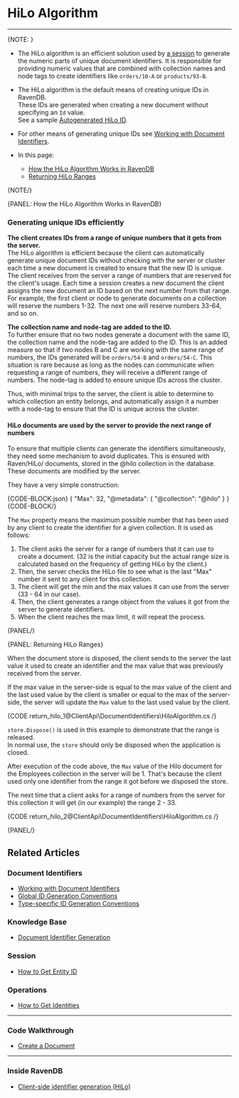 # HiLo Algorithm

---

{NOTE: }

* The HiLo algorithm is an efficient solution used by [a session](../session/what-is-a-session-and-how-does-it-work) 
  to generate the numeric parts of unique document identifiers. 
  It is responsible for providing numeric values that are combined with collection names and node tags 
  to create identifiers like `orders/10-A` or `products/93-B`. 

* The HiLo algorithm is the default means of creating unique IDs in RavenDB.  
  These IDs are generated when creating a new document without specifying an `Id` value.  
  See a sample [Autogenerated HiLo ID](../../client-api/document-identifiers/working-with-document-identifiers#autogenerated-ids).

* For other means of generating unique IDs see [Working with Document Identifiers](../../client-api/document-identifiers/working-with-document-identifiers).

* In this page:
   * [How the HiLo Algorithm Works in RavenDB](../../client-api/document-identifiers/hilo-algorithm#how-the-hilo-algorithm-works-in-ravendb)
   * [Returning HiLo Ranges](../../client-api/document-identifiers/hilo-algorithm#returning-hilo-ranges)

{NOTE/}

{PANEL: How the HiLo Algorithm Works in RavenDB}

### Generating unique IDs efficiently

**The client creates IDs from a range of unique numbers that it gets from the server.**  
The HiLo algorithm is efficient because the client can automatically generate unique document IDs 
without checking with the server or cluster each time a new document is created to ensure that the new ID is unique. 
The client receives from the server a range of numbers that are reserved for the client's usage. 
Each time a session creates a new document the client assigns the new document an ID based on the next number from that range. 
For example, the first client or node to generate documents on a collection will reserve 
the numbers 1-32. The next one will reserve numbers 33-64, and so on.  

**The collection name and node-tag are added to the ID.**  
To further ensure that no two nodes generate a document with the same ID, the collection name and the node-tag are added to the ID. 
This is an added measure so that if two nodes B and C are working with the same range of numbers, 
the IDs generated will be `orders/54-B` and `orders/54-C`. This situation is rare because as long as the nodes can communicate 
when requesting a range of numbers, they will receive a different range of numbers. 
The node-tag is added to ensure unique IDs across the cluster.  

Thus, with minimal trips to the server, the client is able to determine to which collection an entity belongs, 
and automatically assign it a number with a node-tag to ensure that the ID is unique across the cluster.

#### HiLo documents are used by the server to provide the next range of numbers

To ensure that multiple clients can generate the identifiers simultaneously, they need some mechanism to avoid duplicates. 
This is ensured with Raven/HiLo/<collection> documents, stored in the @hilo collection in the database.  
These documents are modified by the server.  

They have a very simple construction:

{CODE-BLOCK:json}
{
    "Max": 32,
    "@metadata": {
        "@collection": "@hilo"
    }
}
{CODE-BLOCK/}

The `Max` property means the maximum possible number that has been used by any client to create the identifier for a given collection. It is used as follows:

1. The client asks the server for a range of numbers that it can use to create a document. 
   (32 is the initial capacity but the actual range size is calculated based on the frequency of getting HiLo by the client.)
2. Then, the server checks the HiLo file to see what is the last "Max" number it sent to any client for this collection.
3. The client will get the min and the max values it can use from the server (33 - 64 in our case).
4. Then, the client generates a range object from the values it got from the server to generate identifiers.
5. When the client reaches the max limit, it will repeat the process.

{PANEL/}

{PANEL: Returning HiLo Ranges}

When the document store is disposed, the client sends to the server the last value it used to create an identifier 
and the max value that was previously received from the server.

If the max value in the server-side is equal to the max value of the client and 
the last used value by the client is smaller or equal to the max of the server-side, 
the server will update the `Max` value to the last used value by the client.

{CODE return_hilo_1@ClientApi\DocumentIdentifiers\HiloAlgorithm.cs /}

`store.Dispose()` is used in this example to demonstrate that the range is released.  
In normal use, the `store` should only be disposed when the application is closed.

After execution of the code above, the `Max` value of the Hilo document for the Employees collection in the server will be 1. 
That's because the client used only one identifier from the range it got before we disposed the store.

The next time that a client asks for a range of numbers from the server for this collection it will get (in our example) the range 2 - 33.

{CODE return_hilo_2@ClientApi\DocumentIdentifiers\HiloAlgorithm.cs /}

{PANEL/}

## Related Articles

### Document Identifiers

- [Working with Document Identifiers](../../client-api/document-identifiers/working-with-document-identifiers)
- [Global ID Generation Conventions](../../client-api/configuration/identifier-generation/global)
- [Type-specific ID Generation Conventions](../../client-api/configuration/identifier-generation/type-specific)

### Knowledge Base

- [Document Identifier Generation](../../server/kb/document-identifier-generation)

### Session

- [How to Get Entity ID](../../client-api/session/how-to/get-entity-id)

### Operations

- [How to Get Identities](../../client-api/operations/maintenance/identities/get-identities)

---

### Code Walkthrough

- [Create a Document](https://demo.ravendb.net/demos/csharp/basics/create-document)

---

### Inside RavenDB

- [Client-side identifier generation (HiLo)](https://ravendb.net/learn/inside-ravendb-book/reader/4.0/2-zero-to-ravendb#client-side-identifier-generation-hilo)
